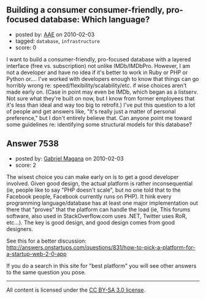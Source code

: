 ## Building a consumer consumer-friendly, pro-focused database: Which language?

- posted by: [AAE](https://stackexchange.com/users/-1/2085-aae) on 2010-02-03
- tagged: `database`, `infrastructure`
- score: 0

I want to build a consumer-friendly, pro-focused database with a layered interface (free vs. subscription) not unlike IMDb/IMDbPro. However, I am not a developer and have no idea if it's better to work in Ruby or PHP or Python or.... I've worked with developers enough to know that things can go horribly wrong re: speed/flexibility/scalability/etc. if wise choices aren't made early on. (Case in point may even be IMDb, which began as a listserv. Not sure what they're built on now, but I know from former employees that it's less than ideal and way too big to retrofit.) I've put this question to a lot of people and get answers like, "It's really just a matter of personal preference," but I don't entirely believe that. Can anyone point me toward some guidelines re: identifying some structural models for this database?


## Answer 7538

- posted by: [Gabriel Magana](https://stackexchange.com/users/-1/1158-gabriel-magana) on 2010-02-03
- score: 2

The wisest choice you can make early on is to get a good developer involved.  Given good design, the actual platform is rather inconsequential (ie, people like to say "PHP doesn't scale", but no one told that to the Facebook people, Facebook currently runs on PHP).  It hink every programming language/database has at least one major implementation out there that "proves" that the platform can handle the load (ie, This forums software, also used in StackOverflow.com uses .NET, Twitter uses RoR, etc...).  The key is good design, and good design comes from good designers.

See this for a better discussion: <http://answers.onstartups.com/questions/831/how-to-pick-a-platform-for-a-startup-web-2-0-app>

If you do a search in this site for "best platform" you will see other answers to the same question you pose.



---

All content is licensed under the [CC BY-SA 3.0 license](https://creativecommons.org/licenses/by-sa/3.0/).
